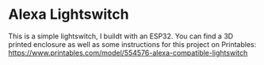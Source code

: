 # Alexa Lightswitch

This is a simple lightswitch, I buildt with an ESP32.
You can find a 3D printed enclosure as well as some instructions for this project on Printables: https://www.printables.com/model/554576-alexa-compatible-lightswitch
